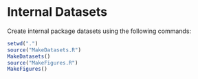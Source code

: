 # Internal Datasets

Create internal package datasets using the following commands:

```r
setwd(".")
source("MakeDatasets.R")
MakeDatasets()
source("MakeFigures.R")
MakeFigures()
```
